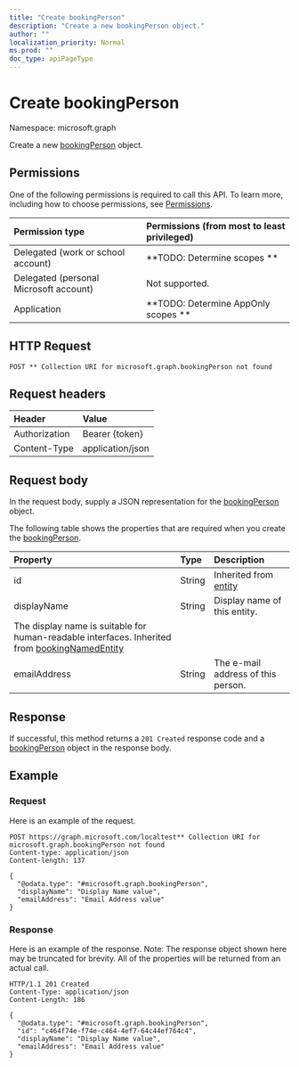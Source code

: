 ```yaml
---
title: "Create bookingPerson"
description: "Create a new bookingPerson object."
author: ""
localization_priority: Normal
ms.prod: ""
doc_type: apiPageType
---
```


# Create bookingPerson

Namespace: microsoft.graph

Create a new [bookingPerson](../resources/bookingperson.md) object.

## Permissions
One of the following permissions is required to call this API. To learn more, including how to choose permissions, see [Permissions](/concepts/permissions-reference.md).

|Permission type|Permissions (from most to least privileged)|
|:---|:---|
|Delegated (work or school account)|**TODO: Determine scopes **|
|Delegated (personal Microsoft account)|Not supported.|
|Application|**TODO: Determine AppOnly scopes **|

## HTTP Request
<!-- {
  "blockType": "ignored"
}
-->
``` http
POST ** Collection URI for microsoft.graph.bookingPerson not found
```

## Request headers
|Header|Value|
|:---|:---|
|Authorization|Bearer {token}|
|Content-Type|application/json|

## Request body
In the request body, supply a JSON representation for the [bookingPerson](../resources/bookingperson.md) object.

The following table shows the properties that are required when you create the [bookingPerson](../resources/bookingperson.md).

|Property|Type|Description|
|:---|:---|:---|
|id|String| Inherited from [entity](../resources/entity.md)|
|displayName|String|Display name of this entity.
The display name is suitable for human-readable interfaces. Inherited from [bookingNamedEntity](../resources/bookingnamedentity.md)|
|emailAddress|String|The e-mail address of this person.|



## Response
If successful, this method returns a `201 Created` response code and a [bookingPerson](../resources/bookingperson.md) object in the response body.

## Example

### Request
Here is an example of the request.
<!-- {
  "blockType": "request",
  "name": "create_bookingperson_from_"
}
-->
``` http
POST https://graph.microsoft.com/localtest** Collection URI for microsoft.graph.bookingPerson not found
Content-type: application/json
Content-length: 137

{
  "@odata.type": "#microsoft.graph.bookingPerson",
  "displayName": "Display Name value",
  "emailAddress": "Email Address value"
}
```

### Response
Here is an example of the response. Note: The response object shown here may be truncated for brevity. All of the properties will be returned from an actual call.
<!-- {
  "blockType": "response",
  "truncated": true,
  "@odata.type": "microsoft.graph.bookingperson"
}
-->
``` http
HTTP/1.1 201 Created
Content-Type: application/json
Content-Length: 186

{
  "@odata.type": "#microsoft.graph.bookingPerson",
  "id": "c464f74e-f74e-c464-4ef7-64c44ef764c4",
  "displayName": "Display Name value",
  "emailAddress": "Email Address value"
}
```

